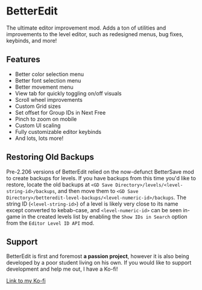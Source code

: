 # <c-11f917>B</c><c-12f534>e</c><c-13f348>t</c><c-14f155>t</c><c-14ef67>e</c><c-15ed76>r</c>Edit

The ultimate editor improvement mod. Adds a ton of <cp>utilities</c> and <cj>improvements</c> to the level editor, such as <cd>redesigned menus</c>, <cp>bug fixes</c>, <ca>keybinds</c>, and more!

## <cg>Features</c>

 * Better color selection menu
 * Better font selection menu
 * Better movement menu
 * View tab for quickly toggling on/off visuals
 * Scroll wheel improvements
 * Custom Grid sizes
 * Set offset for Group IDs in Next Free
 * Pinch to zoom on mobile
 * Custom UI scaling
 * Fully customizable editor keybinds
 * And lots, lots more!

## <ca>Restoring Old Backups</c>

Pre-2.206 versions of BetterEdit relied on the now-defunct BetterSave mod to create backups for levels. If you have backups from this time you'd like to restore, locate the old backups at `<GD Save Directory>/levels/<level-string-id>/backups`, and then move them to `<GD Save Directory>/betteredit-level-backups/<level-numeric-id>/backups`. The string ID (`<level-string-id>`) of a level is likely very close to its name except converted to kebab-case, and `<level-numeric-id>` can be seen in-game in the created levels list by enabling the `Show IDs in Search` option from the `Editor Level ID API` mod.

## <cy>Support</c>

BetterEdit is first and foremost **a passion project**, however it is also being developed by a poor student living on his own. If you would like to support development and help me out, I have a <cp>Ko-fi</c>!

[Link to my Ko-fi](https://ko-fi.com/hjfod)
 